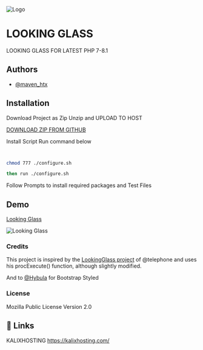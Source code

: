
![Logo](https://kalixhosting.com/img/kalixhostinglogo.png)


# LOOKING GLASS

LOOKING GLASS FOR LATEST PHP 7-8.1

## Authors

- [@maven_htx](https://instagram.com/maven_htx)


## Installation
Download Project as Zip Unzip and UPLOAD TO HOST

[DOWNLOAD ZIP FROM GITHUB](https://github.com/KALIXHOSTING/LookingGlass/archive/refs/heads/main.zip) 

Install Script Run command below


```bash


chmod 777 ./configure.sh

then run ./configure.sh

```
Follow Prompts to install required packages and Test Files    
## Demo

[Looking Glass](https://lg.nyc.kalixhosting.com) 

![Looking Glass](https://kalixhosting.com/img/lookingglass.png)
### Credits
This project is inspired by the [LookingGlass project](https://github.com/telephone/LookingGlass) of @telephone and uses his procExecute() function, although slightly modified.

And to [@Hybula](https://github.com/hybula/lookingglass) for Bootstrap Styled

### License
Mozilla Public License Version 2.0
## 🔗 Links
KALIXHOSTING https://kalixhosting.com/
